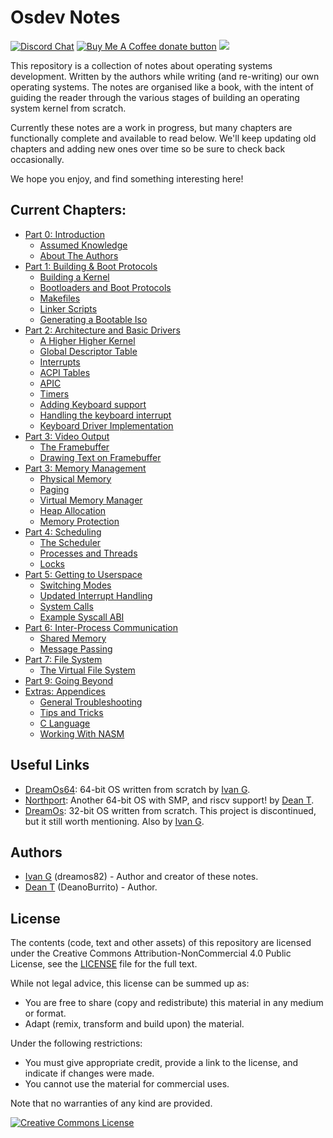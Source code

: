 # Osdev Notes

[![Discord Chat](https://img.shields.io/discord/578193015433330698.svg?style=flat)](https://discordapp.com/channels/578193015433330698/578193713340219392)
<span class="badge-buymeacoffee">
<a href="https://buymeacoffee.com/dreamos82" title="Donate to this project using Buy Me A Coffee"><img src="https://img.shields.io/badge/buy%20me%20a%20coffee-donate-yellow.svg" alt="Buy Me A Coffee donate button" /></a>
</span>
![](https://tokei.rs/b1/github/dreamos82/osdev-notes)

This repository is a collection of notes about operating systems development. Written by the authors while writing (and re-writing) our own operating systems. The notes are organised like a book, with the intent of guiding the reader through the various stages of building an operating system kernel from scratch.

Currently these notes are a work in progress, but many chapters are functionally complete and available to read below. We'll keep updating old chapters and adding new ones over time so be sure to check back occasionally.

We hope you enjoy, and find something interesting here!

## Current Chapters:

* [Part 0: Introduction](00_Introduction/01_README.md)
    * [Assumed Knowledge](00_Introduction/02_AssumedKnowledge.md)
    * [About The Authors](00_Introduction/03_AboutTheAuthors.md)
* [Part 1: Building & Boot Protocols](01_Build_Process/01_README.md)
    * [Building a Kernel](01_Build_Process/02_Overview.md)
    * [Bootloaders and Boot Protocols](01_Build_Process/03_Boot_Protocols.md)
    * [Makefiles](01_Build_Process/04_Gnu_Makefiles.md)
    * [Linker Scripts](01_Build_Process/05_Linker_Scripts.md)
    * [Generating a Bootable Iso](01_Build_Process/06_Generating_Iso.md)
* [Part 2: Architecture and Basic Drivers](02_Architecture/01_README.md)
    * [A Higher Higher Kernel](02_Architecture/02_HigherHalf.md)
    * [Global Descriptor Table](02_Architecture/03_GDT.md)
    * [Interrupts](02_Architecture/04_InterruptHandling.md)
    * [ACPI Tables](02_Architecture/05_ACPITables.md)
    * [APIC](02_Architecture/06_APIC.md)
    * [Timers](02_Architecture/07_Timers.md)
    * [Adding Keyboard support](02_Architecture/PS2_Keyboard/01_README.md)
    * [Handling the keyboard interrupt](02_Architecture/PS2_Keyboard/02_Interrupt_Handling.md)
    * [Keyboard Driver Implementation](02_Interrupt_Handling/PS2_Keyboard/03_Driver_Implementation.md)
* [Part 3: Video Output](/03_Video_Output/01_Readme.md)
    * [The Framebuffer](/03_Video_Output/Framebuffer.md)
    * [Drawing Text on Framebuffer](03_Video_Output/DrawingTextOnFB.md)
* [Part 3: Memory Management](04_Memory_Management/01_README.md)
    * [Physical Memory](04_Memory_Management/02_Physical_Memory.md)
    * [Paging](04_Memory_Management/03_Paging.md)
    * [Virtual Memory Manager](04_Memory_Management/04_Virtual_Memory_Manager.md)
    * [Heap Allocation](04_Memory_Management/05_Heap_Allocation.md)
    * [Memory Protection](04_Memory_Management/06_Memory_Protection.md)
* [Part 4: Scheduling](05_Scheduling/01_README.md)
    * [The Scheduler](05_Scheduling/02_Scheduler.md)
    * [Processes and Threads](05_Scheduling/03_Processes_And_Threads.md)
    * [Locks](05_Scheduling/04_Locks.md)
* [Part 5: Getting to Userspace](06_Userspace/01_README.md)
    * [Switching Modes](06_Userspace/02_Switching_Modes.md)
    * [Updated Interrupt Handling](06_Userspace/03_Handling_Interrupts.md)
    * [System Calls](06_Userspace/04_System_Calls.md)
    * [Example Syscall ABI](06_Userspace/05_Example_ABI.md)
* [Part 6: Inter-Process Communication](07_IPC/01_README.md)
    * [Shared Memory](07_IPC/02_Shared_Memory.md)
    * [Message Passing](07_IPC/03_Message_Passing.md)
* [Part 7: File System](08_VirtualFileSystem/01_README.md)
    * [The Virtual File System](08_VirtualFileSystem/02_VirtualFileSystem.md)
* [Part 9: Going Beyond](10_Going_Beyond/01_README.md)
* [Extras: Appendices](99_Appendices/0_README.md)
    * [General Troubleshooting](99_Appendices/A_Troubleshooting.md)
    * [Tips and Tricks](99_Appendices/B_Tips_And_Tricks.md)
    * [C Language](99_Appendices/C_Language_Info.md)
    * [Working With NASM](99_Appendices/D_Nasm.md)

## Useful Links

* [DreamOs64](https://github.com/dreamos82/Dreamos64): 64-bit OS written from scratch by [Ivan G](https://github.com/dreamos82).
* [Northport](https://github.com/DeanoBurrito/northport): Another 64-bit OS with SMP, and riscv support! by [Dean T](https://github.com/DeanoBurrito/).
* [DreamOs](https://github.com/dreamos82/Dreamos): 32-bit OS written from scratch. This project is discontinued, but it still worth mentioning. Also by [Ivan G](https://github.com/dreamos82).

## Authors

* [Ivan G](https://github.com/dreamos82) (dreamos82) - Author and creator of these notes.
* [Dean T](https://github.com/DeanoBurrito/) (DeanoBurrito) - Author.

## License

The contents (code, text and other assets) of this repository are licensed under the Creative Commons Attribution-NonCommercial 4.0 Public License, see the [LICENSE](LICENSE.md) file for the full text.

While not legal advice, this license can be summed up as:
- You are free to share (copy and redistribute) this material in any medium or format.
- Adapt (remix, transform and build upon) the material.

Under the following restrictions:
- You must give appropriate credit, provide a link to the license, and indicate if changes were made.
- You cannot use the material for commercial uses.

Note that no warranties of any kind are provided.

<a rel="license" href="http://creativecommons.org/licenses/by-nc/4.0/"><img alt="Creative Commons License" style="border-width:0" src="https://i.creativecommons.org/l/by-nc/4.0/88x31.png" /></a>
